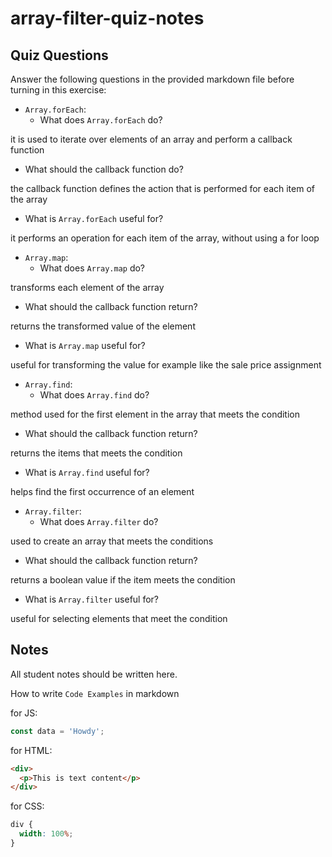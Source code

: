 # array-filter-quiz-notes

## Quiz Questions

Answer the following questions in the provided markdown file before turning in this exercise:

- `Array.forEach`:
  - What does `Array.forEach` do?

it is used to iterate over elements of an array and perform a callback function

- What should the callback function do?

the callback function defines the action that is performed for each item of the array

- What is `Array.forEach` useful for?

it performs an operation for each item of the array, without using a for loop

- `Array.map`:
  - What does `Array.map` do?

transforms each element of the array

- What should the callback function return?

returns the transformed value of the element

- What is `Array.map` useful for?

useful for transforming the value for example like the sale price assignment

- `Array.find`:
  - What does `Array.find` do?

method used for the first element in the array that meets the condition

- What should the callback function return?

returns the items that meets the condition

- What is `Array.find` useful for?

helps find the first occurrence of an element

- `Array.filter`:
  - What does `Array.filter` do?

used to create an array that meets the conditions

- What should the callback function return?

returns a boolean value if the item meets the condition

- What is `Array.filter` useful for?

useful for selecting elements that meet the condition

## Notes

All student notes should be written here.

How to write `Code Examples` in markdown

for JS:

```javascript
const data = 'Howdy';
```

for HTML:

```html
<div>
  <p>This is text content</p>
</div>
```

for CSS:

```css
div {
  width: 100%;
}
```
